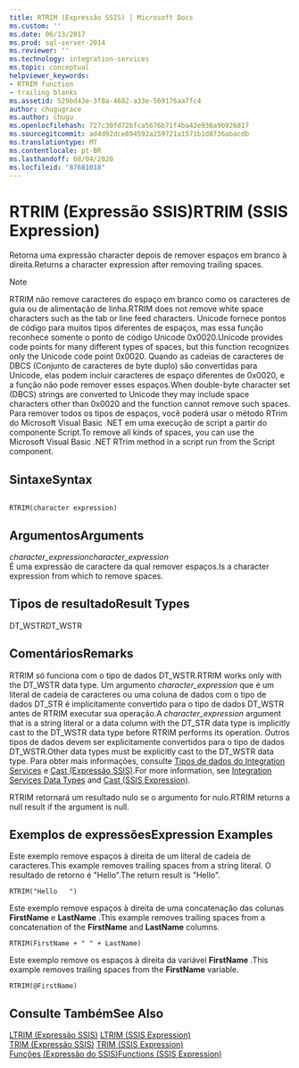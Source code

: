```yaml
---
title: RTRIM (Expressão SSIS) | Microsoft Docs
ms.custom: ''
ms.date: 06/13/2017
ms.prod: sql-server-2014
ms.reviewer: ''
ms.technology: integration-services
ms.topic: conceptual
helpviewer_keywords:
- RTRIM function
- trailing blanks
ms.assetid: 529bd43e-3f8a-4682-a33e-569176aa7fc4
author: chugugrace
ms.author: chugu
ms.openlocfilehash: 727c30fd72bfca5676b71f4ba42e936a9b926817
ms.sourcegitcommit: ad4d92dce894592a259721a1571b1d8736abacdb
ms.translationtype: MT
ms.contentlocale: pt-BR
ms.lasthandoff: 08/04/2020
ms.locfileid: "87681018"
---
```

# <a name="rtrim-ssis-expression"></a><span data-ttu-id="34c0b-102">RTRIM (Expressão SSIS)</span><span class="sxs-lookup"><span data-stu-id="34c0b-102">RTRIM (SSIS Expression)</span></span>
  <span data-ttu-id="34c0b-103">Retorna uma expressão character depois de remover espaços em branco à direita.</span><span class="sxs-lookup"><span data-stu-id="34c0b-103">Returns a character expression after removing trailing spaces.</span></span>  
  
> [!NOTE]  
>  <span data-ttu-id="34c0b-104">RTRIM não remove caracteres do espaço em branco como os caracteres de guia ou de alimentação de linha.</span><span class="sxs-lookup"><span data-stu-id="34c0b-104">RTRIM does not remove white space characters such as the tab or line feed characters.</span></span> <span data-ttu-id="34c0b-105">Unicode fornece pontos de código para muitos tipos diferentes de espaços, mas essa função reconhece somente o ponto de código Unicode 0x0020.</span><span class="sxs-lookup"><span data-stu-id="34c0b-105">Unicode provides code points for many different types of spaces, but this function recognizes only the Unicode code point 0x0020.</span></span> <span data-ttu-id="34c0b-106">Quando as cadeias de caracteres de DBCS (Conjunto de caracteres de byte duplo) são convertidas para Unicode, elas podem incluir caracteres de espaço diferentes de 0x0020, e a função não pode remover esses espaços.</span><span class="sxs-lookup"><span data-stu-id="34c0b-106">When double-byte character set (DBCS) strings are converted to Unicode they may include space characters other than 0x0020 and the function cannot remove such spaces.</span></span> <span data-ttu-id="34c0b-107">Para remover todos os tipos de espaços, você poderá usar o método RTrim do Microsoft Visual Basic .NET em uma execução de script a partir do componente Script.</span><span class="sxs-lookup"><span data-stu-id="34c0b-107">To remove all kinds of spaces, you can use the Microsoft Visual Basic .NET RTrim method in a script run from the Script component.</span></span>  
  
## <a name="syntax"></a><span data-ttu-id="34c0b-108">Sintaxe</span><span class="sxs-lookup"><span data-stu-id="34c0b-108">Syntax</span></span>  
  
```  
  
RTRIM(character expression)  
```  
  
## <a name="arguments"></a><span data-ttu-id="34c0b-109">Argumentos</span><span class="sxs-lookup"><span data-stu-id="34c0b-109">Arguments</span></span>  
 <span data-ttu-id="34c0b-110">*character_expression*</span><span class="sxs-lookup"><span data-stu-id="34c0b-110">*character_expression*</span></span>  
 <span data-ttu-id="34c0b-111">É uma expressão de caractere da qual remover espaços.</span><span class="sxs-lookup"><span data-stu-id="34c0b-111">Is a character expression from which to remove spaces.</span></span>  
  
## <a name="result-types"></a><span data-ttu-id="34c0b-112">Tipos de resultado</span><span class="sxs-lookup"><span data-stu-id="34c0b-112">Result Types</span></span>  
 <span data-ttu-id="34c0b-113">DT_WSTR</span><span class="sxs-lookup"><span data-stu-id="34c0b-113">DT_WSTR</span></span>  
  
## <a name="remarks"></a><span data-ttu-id="34c0b-114">Comentários</span><span class="sxs-lookup"><span data-stu-id="34c0b-114">Remarks</span></span>  
 <span data-ttu-id="34c0b-115">RTRIM só funciona com o tipo de dados DT_WSTR.</span><span class="sxs-lookup"><span data-stu-id="34c0b-115">RTRIM works only with the DT_WSTR data type.</span></span> <span data-ttu-id="34c0b-116">Um argumento *character_expression* que é um literal de cadeia de caracteres ou uma coluna de dados com o tipo de dados DT_STR é implicitamente convertido para o tipo de dados DT_WSTR antes de RTRIM executar sua operação.</span><span class="sxs-lookup"><span data-stu-id="34c0b-116">A *character_expression* argument that is a string literal or a data column with the DT_STR data type is implicitly cast to the DT_WSTR data type before RTRIM performs its operation.</span></span> <span data-ttu-id="34c0b-117">Outros tipos de dados devem ser explicitamente convertidos para o tipo de dados DT_WSTR.</span><span class="sxs-lookup"><span data-stu-id="34c0b-117">Other data types must be explicitly cast to the DT_WSTR data type.</span></span> <span data-ttu-id="34c0b-118">Para obter mais informações, consulte [Tipos de dados do Integration Services](../data-flow/integration-services-data-types.md) e [Cast &#40;Expressão SSIS&#41;](cast-ssis-expression.md).</span><span class="sxs-lookup"><span data-stu-id="34c0b-118">For more information, see [Integration Services Data Types](../data-flow/integration-services-data-types.md) and [Cast &#40;SSIS Expression&#41;](cast-ssis-expression.md).</span></span>  
  
 <span data-ttu-id="34c0b-119">RTRIM retornará um resultado nulo se o argumento for nulo.</span><span class="sxs-lookup"><span data-stu-id="34c0b-119">RTRIM returns a null result if the argument is null.</span></span>  
  
## <a name="expression-examples"></a><span data-ttu-id="34c0b-120">Exemplos de expressões</span><span class="sxs-lookup"><span data-stu-id="34c0b-120">Expression Examples</span></span>  
 <span data-ttu-id="34c0b-121">Este exemplo remove espaços à direita de um literal de cadeia de caracteres.</span><span class="sxs-lookup"><span data-stu-id="34c0b-121">This example removes trailing spaces from a string literal.</span></span> <span data-ttu-id="34c0b-122">O resultado de retorno é "Hello".</span><span class="sxs-lookup"><span data-stu-id="34c0b-122">The return result is "Hello".</span></span>  
  
```  
RTRIM("Hello   ")  
```  
  
 <span data-ttu-id="34c0b-123">Este exemplo remove espaços à direita de uma concatenação das colunas **FirstName** e **LastName** .</span><span class="sxs-lookup"><span data-stu-id="34c0b-123">This example removes trailing spaces from a concatenation of the **FirstName** and **LastName** columns.</span></span>  
  
```  
RTRIM(FirstName + " " + LastName)  
```  
  
 <span data-ttu-id="34c0b-124">Este exemplo remove os espaços à direita da variável **FirstName** .</span><span class="sxs-lookup"><span data-stu-id="34c0b-124">This example removes trailing spaces from the **FirstName** variable.</span></span>  
  
```  
RTRIM(@FirstName)  
```  
  
## <a name="see-also"></a><span data-ttu-id="34c0b-125">Consulte Também</span><span class="sxs-lookup"><span data-stu-id="34c0b-125">See Also</span></span>  
 <span data-ttu-id="34c0b-126">[LTRIM &#40;Expressão SSIS&#41;](trim-ssis-expression.md) </span><span class="sxs-lookup"><span data-stu-id="34c0b-126">[LTRIM &#40;SSIS Expression&#41;](trim-ssis-expression.md) </span></span>  
 <span data-ttu-id="34c0b-127">[TRIM &#40;Expressão SSIS&#41;](trim-ssis-expression.md) </span><span class="sxs-lookup"><span data-stu-id="34c0b-127">[TRIM &#40;SSIS Expression&#41;](trim-ssis-expression.md) </span></span>  
 [<span data-ttu-id="34c0b-128">Funções &#40;Expressão do SSIS&#41;</span><span class="sxs-lookup"><span data-stu-id="34c0b-128">Functions &#40;SSIS Expression&#41;</span></span>](functions-ssis-expression.md)  
  
  

